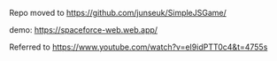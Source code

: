 Repo moved to https://github.com/junseuk/SimpleJSGame/

demo: https://spaceforce-web.web.app/

Referred to https://www.youtube.com/watch?v=eI9idPTT0c4&t=4755s
